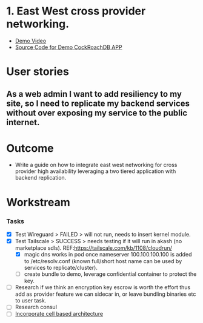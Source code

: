 # 1. East West cross provider networking.

- [Demo Video](https://ody.sh/jYN7U46grF)
- [Source Code for Demo CockRoachDB APP](https://github.com/Cypherpunk-Labs/akash-demo-app-cockroachdb)

# User stories

## As a web admin I want to add resiliency to my site, so I need to replicate my backend services without over exposing my service to the public internet.

# Outcome

- Write a guide on how to integrate east west networking for cross provider high availability leveraging a two tiered application with backend replication.  

# Workstream

### Tasks

- [x] Test Wireguard > FAILED > will not run, needs to insert kernel module.
- [x] Test Tailscale > SUCCESS > needs testing if it will run in akash (no marketplace sdls). REF:https://tailscale.com/kb/1108/cloudrun/
  - [x] magic dns works in pod once nameserver 100.100.100.100 is added to /etc/resolv.conf (known full/short host name can be used by services to replicate/cluster).
  - [ ] create bundle to demo, leverage confidential container to protect the key.
- [ ] Research if we think an encryption key escrow is worth the effort thus add as provider feature we can sidecar in, or leave bundling binaries etc to user task.
- [ ] Research consul
- [ ] [Incorporate cell based architecture](https://github.com/wso2/reference-architecture/blob/master/reference-architecture-cell-based.md)
